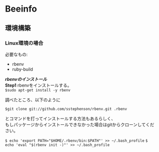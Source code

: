 # Beeinfo

## 環境構築

### Linux環境の場合
必要なもの:  
* rbenv  
* ruby-build  

***rbenvのインストール***  
**Step1** rbenvをインストールする。  
`$sudo apt-get install -y rbenv`


調べたところ、以下のように  

`$git clone git://github.com/sstephenson/rbenv.git .rbenv`  

とコマンドを打ってインストールする方法もあるらしく、  
もしパッケージからインストールできなかった場合はgitからクローンしてください。  


`$ echo 'export PATH="$HOME/.rbenv/bin:$PATH"' >> ~/.bash_profile`
`$ echo 'eval "$(rbenv init -)"' >> ~/.bash_profile`
